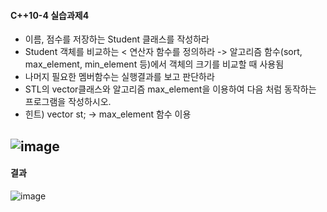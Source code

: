 #### C++10-4 실습과제4
  * 이름, 점수를 저장하는 Student 클래스를 작성하라
  * Student 객체를 비교하는 < 연산자 함수를 정의하라 -> 알고리즘 함수(sort, max_element, min_element 등)에서 객체의 크기를 비교할 때 사용됨
  * 나머지 필요한 멤버함수는 실행결과를 보고 판단하라
  * STL의 vector클래스와 알고리즘 max_element을 이용하여 다음 처럼 동작하는 프로그램을 작성하시오.
  * 힌트) vector<Student> st; -> max_element 함수 이용

![image](https://github.com/user-attachments/assets/37a3a5d2-452f-45e6-869d-2b76a00dc173)
---
#### 결과
![image](https://github.com/user-attachments/assets/98c3c491-6028-4394-9601-ad3cfc3f000d)
